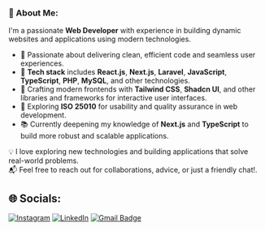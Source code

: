 ### 💫 About Me:
I'm a passionate **Web Developer** with experience in building dynamic websites and applications using modern technologies.

- 🚀 Passionate about delivering clean, efficient code and seamless user experiences.  
- 🔧 **Tech stack** includes **React.js**, **Next.js**, **Laravel**, **JavaScript**, **TypeScript**, **PHP**, **MySQL**, and other technologies.  
- 🎨 Crafting modern frontends with **Tailwind CSS**, **Shadcn UI**, and other libraries and frameworks for interactive user interfaces.  
- 🌱 Exploring **ISO 25010** for usability and quality assurance in web development.  
- 📚 Currently deepening my knowledge of **Next.js** and **TypeScript** to build more robust and scalable applications.

💡 I love exploring new technologies and building applications that solve real-world problems. <br>
📬 Feel free to reach out for collaborations, advice, or just a friendly chat!.

## 🌐 Socials:
[![Instagram](https://img.shields.io/badge/Instagram-%23E4405F.svg?logo=Instagram&logoColor=white)](https://instagram.com/ihsanfansyuri) [![LinkedIn](https://img.shields.io/badge/LinkedIn-%230077B5.svg?logo=linkedin&logoColor=white)](https://linkedin.com/in/ihsanfansyuri) [![Gmail Badge](https://img.shields.io/badge/-ihsanfansyuri2@gmail.com-c14438?style=flat-square&logo=Gmail&logoColor=white&link=mailto:ihsanfansyuri2@gmail.com)](mailto:ihsanfansyuri2@gmail.com)

<!-- [![Pinterest](https://img.shields.io/badge/Pinterest-%23E60023.svg?logo=Pinterest&logoColor=white)](https://pinterest.com/ihsanfansyuri) -->
<!-- # 💻 Tech Stack:
![Laravel](https://img.shields.io/badge/laravel-%23FF2D20.svg?style=for-the-badge&logo=laravel&logoColor=white) ![JavaScript](https://img.shields.io/badge/javascript-%23323330.svg?style=for-the-badge&logo=javascript&logoColor=%23F7DF1E) ![PHP](https://img.shields.io/badge/php-%23777BB4.svg?style=for-the-badge&logo=php&logoColor=white) ![Java](https://img.shields.io/badge/java-%23ED8B00.svg?style=for-the-badge&logo=java&logoColor=white)
# 📊 GitHub Stats:
![](https://github-readme-stats.vercel.app/api?username=ihsanfansyuri&theme=tokyonight&hide_border=false&include_all_commits=false&count_private=false)<br/>
![](https://github-readme-stats.vercel.app/api/top-langs/?username=ihsanfansyuri&theme=tokyonight&hide_border=false&include_all_commits=false&count_private=false&layout=compact)

---
[![](https://visitcount.itsvg.in/api?id=ihsanfansyuri&icon=0&color=0)](https://visitcount.itsvg.in) -->

<!-- Proudly created with GPRM ( https://gprm.itsvg.in ) -->
